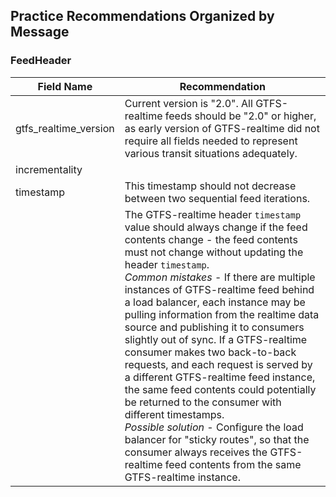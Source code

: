 ## Practice Recommendations Organized by Message

### FeedHeader

| Field Name | Recommendation |
| --- | --- |
| gtfs_realtime_version | Current version is "2.0".  All GTFS-realtime feeds should be "2.0" or higher, as early version of GTFS-realtime did not require all fields needed to represent various transit situations adequately. |
| incrementality | | 
| timestamp | This timestamp should not decrease between two sequential feed iterations. |
|  | The GTFS-realtime header `timestamp` value should always change if the feed contents change - the feed contents must not change without updating the header `timestamp`.<br>*Common mistakes* - If there are multiple instances of GTFS-realtime feed behind a load balancer, each instance may be pulling information from the realtime data source and publishing it to consumers slightly out of sync. If a GTFS-realtime consumer makes two back-to-back requests, and each request is served by a different GTFS-realtime feed instance, the same feed contents could potentially be returned to the consumer with different timestamps.<br>*Possible solution* - Configure the load balancer for "sticky routes", so that the consumer always receives the GTFS-realtime feed contents from the same GTFS-realtime instance. |

